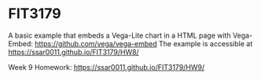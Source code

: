 # FIT3179

A basic example that embeds a Vega-Lite chart in a HTML page with Vega-Embed: https://github.com/vega/vega-embed The example is accessible at https://ssar0011.github.io/FIT3179/HW8/

Week 9 Homework: https://ssar0011.github.io/FIT3179/HW9/

